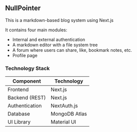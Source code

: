 ## NullPointer

This is a markdown-based blog system using Next.js

It contains four main modules: 
+ Internal and external authentication
+ A markdown editor with a file system tree
+ A forum where users can share, like, bookmark notes, etc.
+ Profile page

### Technology Stack
Component|Technology
---|---
Frontend|Next.js
Backend (REST)|Next.js
Authentication|NextAuth.js
Database|MongoDB Atlas
UI Library|Material UI
